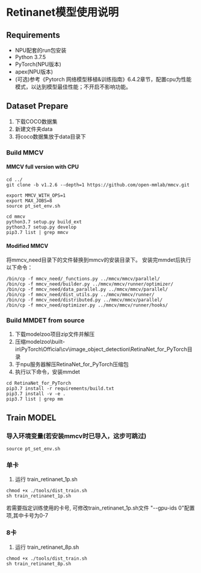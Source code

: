 # Retinanet模型使用说明

## Requirements
* NPU配套的run包安装
* Python 3.7.5
* PyTorch(NPU版本)
* apex(NPU版本)
* (可选)参考《Pytorch 网络模型移植&训练指南》6.4.2章节，配置cpu为性能模式，以达到模型最佳性能；不开启不影响功能。

## Dataset Prepare
1. 下载COCO数据集
2. 新建文件夹data
3. 将coco数据集放于data目录下

### Build MMCV

#### MMCV full version with CPU
```
cd ../
git clone -b v1.2.6 --depth=1 https://github.com/open-mmlab/mmcv.git

export MMCV_WITH_OPS=1
export MAX_JOBS=8
source pt_set_env.sh

cd mmcv
python3.7 setup.py build_ext
python3.7 setup.py develop
pip3.7 list | grep mmcv
```

#### Modified MMCV
将mmcv_need目录下的文件替换到mmcv的安装目录下。
安装完mmdet后执行以下命令：
```
/bin/cp -f mmcv_need/_functions.py ../mmcv/mmcv/parallel/
/bin/cp -f mmcv_need/builder.py ../mmcv/mmcv/runner/optimizer/
/bin/cp -f mmcv_need/data_parallel.py ../mmcv/mmcv/parallel/
/bin/cp -f mmcv_need/dist_utils.py ../mmcv/mmcv/runner/
/bin/cp -f mmcv_need/distributed.py ../mmcv/mmcv/parallel/
/bin/cp -f mmcv_need/optimizer.py ../mmcv/mmcv/runner/hooks/
```


### Build MMDET from source
1. 下载modelzoo项目zip文件并解压
2. 压缩modelzoo\built-in\PyTorch\Official\cv\image_object_detection\RetinaNet_for_PyTorch目录
3. 于npu服务器解压RetinaNet_for_PyTorch压缩包
4. 执行以下命令，安装mmdet
```
cd RetinaNet_for_PyTorch
pip3.7 install -r requirements/build.txt
pip3.7 install -v -e .
pip3.7 list | grep mm
```


## Train MODEL

### 导入环境变量(若安装mmcv时已导入，这步可跳过)
```
source pt_set_env.sh
```

### 单卡
1. 运行 train_retinanet_1p.sh
```
chmod +x ./tools/dist_train.sh
sh train_retinanet_1p.sh
```
若需要指定训练使用的卡号, 可修改train_retinanet_1p.sh文件 "--gpu-ids 0"配置项,其中卡号为0-7

### 8卡
1. 运行 train_retinanet_8p.sh
```
chmod +x ./tools/dist_train.sh
sh train_retinanet_8p.sh
```

